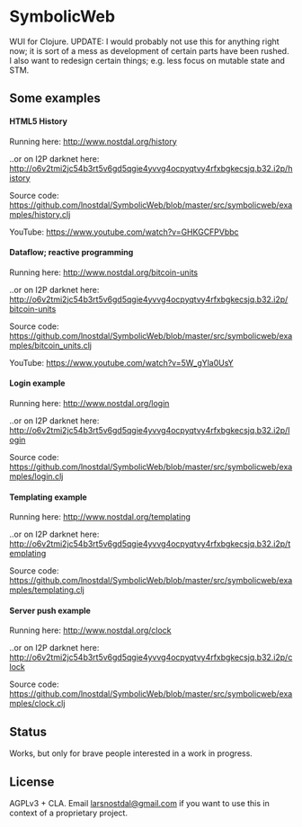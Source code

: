 # SymbolicWeb

WUI for Clojure. UPDATE: I would probably not use this for anything right now; it is sort of a mess as development of certain parts have been rushed. I also want to redesign certain things; e.g. less focus on mutable state and STM.



## Some examples


#### HTML5 History

Running here: http://www.nostdal.org/history

..or on I2P darknet here: http://o6v2tmi2jc54b3rt5v6gd5qgie4yvvg4ocpyqtvy4rfxbgkecsjq.b32.i2p/history

Source code: https://github.com/lnostdal/SymbolicWeb/blob/master/src/symbolicweb/examples/history.clj

YouTube: https://www.youtube.com/watch?v=GHKGCFPVbbc


#### Dataflow; reactive programming

Running here: http://www.nostdal.org/bitcoin-units

..or on I2P darknet here: http://o6v2tmi2jc54b3rt5v6gd5qgie4yvvg4ocpyqtvy4rfxbgkecsjq.b32.i2p/bitcoin-units

Source code: https://github.com/lnostdal/SymbolicWeb/blob/master/src/symbolicweb/examples/bitcoin_units.clj

YouTube: https://www.youtube.com/watch?v=5W_gYla0UsY


#### Login example

Running here: http://www.nostdal.org/login

..or on I2P darknet here: http://o6v2tmi2jc54b3rt5v6gd5qgie4yvvg4ocpyqtvy4rfxbgkecsjq.b32.i2p/login

Source code: https://github.com/lnostdal/SymbolicWeb/blob/master/src/symbolicweb/examples/login.clj


#### Templating example

Running here: http://www.nostdal.org/templating

..or on I2P darknet here: http://o6v2tmi2jc54b3rt5v6gd5qgie4yvvg4ocpyqtvy4rfxbgkecsjq.b32.i2p/templating

Source code: https://github.com/lnostdal/SymbolicWeb/blob/master/src/symbolicweb/examples/templating.clj


#### Server push example

Running here: http://www.nostdal.org/clock

..or on I2P darknet here: http://o6v2tmi2jc54b3rt5v6gd5qgie4yvvg4ocpyqtvy4rfxbgkecsjq.b32.i2p/clock

Source code: https://github.com/lnostdal/SymbolicWeb/blob/master/src/symbolicweb/examples/clock.clj



## Status

Works, but only for brave people interested in a work in progress.



## License

AGPLv3 + CLA. Email larsnostdal@gmail.com if you want to use this in context of a proprietary project.
